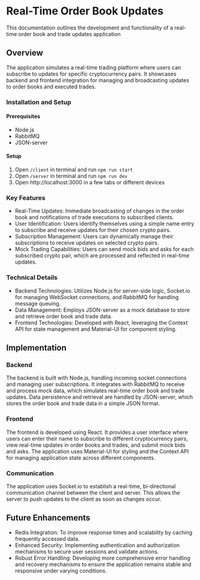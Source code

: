 # Real-Time Order Book Updates

This documentation outlines the development and functionality of a real-time order book and trade updates application

## Overview

The application simulates a real-time trading platform where users can subscribe to updates for specific cryptocurrency pairs. It showcases backend and frontend integration for managing and broadcasting updates to order books and executed trades.

### Installation and Setup

#### Prerequisites

- Node.js
- RabbitMQ
- JSON-server

#### Setup

1. Open `/client` in terminal and run `npm run start`
2. Open `/server` in terminal and run `npm run dev`
3. Open http://localhost:3000 in a few tabs or different devices

### Key Features

- Real-Time Updates: Immediate broadcasting of changes in the order book and notifications of trade executions to subscribed clients.
- User Identification: Users identify themselves using a simple name entry to subscribe and receive updates for their chosen crypto pairs.
- Subscription Management: Users can dynamically manage their subscriptions to receive updates on selected crypto pairs.
- Mock Trading Capabilities: Users can send mock bids and asks for each subscribed crypto pair, which are processed and reflected in real-time updates.

### Technical Details

- Backend Technologies: Utilizes Node.js for server-side logic, Socket.io for managing WebSocket connections, and RabbitMQ for handling message queuing.
- Data Management: Employs JSON-server as a mock database to store and retrieve order book and trade data.
- Frontend Technologies: Developed with React, leveraging the Context API for state management and Material-UI for component styling.

## Implementation

### Backend

The backend is built with Node.js, handling incoming socket connections and managing user subscriptions. It integrates with RabbitMQ to receive and process mock data, which simulates real-time order book and trade updates. Data persistence and retrieval are handled by JSON-server, which stores the order book and trade data in a simple JSON format.

### Frontend

The frontend is developed using React. It provides a user interface where users can enter their name to subscribe to different cryptocurrency pairs, view real-time updates in order books and trades, and submit mock bids and asks. The application uses Material-UI for styling and the Context API for managing application state across different components.

### Communication

The application uses Socket.io to establish a real-time, bi-directional communication channel between the client and server. This allows the server to push updates to the client as soon as changes occur.

## Future Enhancements

- Redis Integration: To improve response times and scalability by caching frequently accessed data.
- Enhanced Security: Implementing authentication and authorization mechanisms to secure user sessions and validate actions.
- Robust Error Handling: Developing more comprehensive error handling and recovery mechanisms to ensure the application remains stable and responsive under varying conditions.
